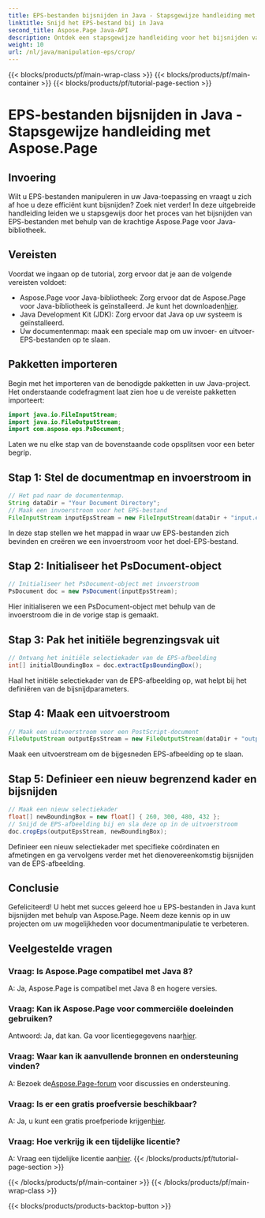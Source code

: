 ```yaml
---
title: EPS-bestanden bijsnijden in Java - Stapsgewijze handleiding met Aspose.Page
linktitle: Snijd het EPS-bestand bij in Java
second_title: Aspose.Page Java-API
description: Ontdek een stapsgewijze handleiding voor het bijsnijden van EPS-bestanden in Java met Aspose.Page. Verbeter moeiteloos uw vaardigheden op het gebied van documentmanipulatie.
weight: 10
url: /nl/java/manipulation-eps/crop/
---
```


{{< blocks/products/pf/main-wrap-class >}}
{{< blocks/products/pf/main-container >}}
{{< blocks/products/pf/tutorial-page-section >}}

# EPS-bestanden bijsnijden in Java - Stapsgewijze handleiding met Aspose.Page

## Invoering
Wilt u EPS-bestanden manipuleren in uw Java-toepassing en vraagt u zich af hoe u deze efficiënt kunt bijsnijden? Zoek niet verder! In deze uitgebreide handleiding leiden we u stapsgewijs door het proces van het bijsnijden van EPS-bestanden met behulp van de krachtige Aspose.Page voor Java-bibliotheek.
## Vereisten
Voordat we ingaan op de tutorial, zorg ervoor dat je aan de volgende vereisten voldoet:
-  Aspose.Page voor Java-bibliotheek: Zorg ervoor dat de Aspose.Page voor Java-bibliotheek is geïnstalleerd. Je kunt het downloaden[hier](https://releases.aspose.com/page/java/).
- Java Development Kit (JDK): Zorg ervoor dat Java op uw systeem is geïnstalleerd.
- Uw documentenmap: maak een speciale map om uw invoer- en uitvoer-EPS-bestanden op te slaan.
## Pakketten importeren
Begin met het importeren van de benodigde pakketten in uw Java-project. Het onderstaande codefragment laat zien hoe u de vereiste pakketten importeert:
```java
import java.io.FileInputStream;
import java.io.FileOutputStream;
import com.aspose.eps.PsDocument;
```
Laten we nu elke stap van de bovenstaande code opsplitsen voor een beter begrip.
## Stap 1: Stel de documentmap en invoerstroom in
```java
// Het pad naar de documentenmap.
String dataDir = "Your Document Directory";
// Maak een invoerstroom voor het EPS-bestand
FileInputStream inputEpsStream = new FileInputStream(dataDir + "input.eps");
```
In deze stap stellen we het mappad in waar uw EPS-bestanden zich bevinden en creëren we een invoerstroom voor het doel-EPS-bestand.
## Stap 2: Initialiseer het PsDocument-object
```java
// Initialiseer het PsDocument-object met invoerstroom
PsDocument doc = new PsDocument(inputEpsStream);
```
Hier initialiseren we een PsDocument-object met behulp van de invoerstroom die in de vorige stap is gemaakt.
## Stap 3: Pak het initiële begrenzingsvak uit
```java
// Ontvang het initiële selectiekader van de EPS-afbeelding
int[] initialBoundingBox = doc.extractEpsBoundingBox();
```
Haal het initiële selectiekader van de EPS-afbeelding op, wat helpt bij het definiëren van de bijsnijdparameters.
## Stap 4: Maak een uitvoerstroom
```java
// Maak een uitvoerstroom voor een PostScript-document
FileOutputStream outputEpsStream = new FileOutputStream(dataDir + "output_crop.eps");
```
Maak een uitvoerstream om de bijgesneden EPS-afbeelding op te slaan.
## Stap 5: Definieer een nieuw begrenzend kader en bijsnijden
```java
// Maak een nieuw selectiekader
float[] newBoundingBox = new float[] { 260, 300, 480, 432 };
// Snijd de EPS-afbeelding bij en sla deze op in de uitvoerstroom
doc.cropEps(outputEpsStream, newBoundingBox);
```
Definieer een nieuw selectiekader met specifieke coördinaten en afmetingen en ga vervolgens verder met het dienovereenkomstig bijsnijden van de EPS-afbeelding.
## Conclusie
Gefeliciteerd! U hebt met succes geleerd hoe u EPS-bestanden in Java kunt bijsnijden met behulp van Aspose.Page. Neem deze kennis op in uw projecten om uw mogelijkheden voor documentmanipulatie te verbeteren.
## Veelgestelde vragen
### Vraag: Is Aspose.Page compatibel met Java 8?
A: Ja, Aspose.Page is compatibel met Java 8 en hogere versies.
### Vraag: Kan ik Aspose.Page voor commerciële doeleinden gebruiken?
 Antwoord: Ja, dat kan. Ga voor licentiegegevens naar[hier](https://purchase.aspose.com/buy).
### Vraag: Waar kan ik aanvullende bronnen en ondersteuning vinden?
 A: Bezoek de[Aspose.Page-forum](https://forum.aspose.com/c/page/39) voor discussies en ondersteuning.
### Vraag: Is er een gratis proefversie beschikbaar?
 A: Ja, u kunt een gratis proefperiode krijgen[hier](https://releases.aspose.com/).
### Vraag: Hoe verkrijg ik een tijdelijke licentie?
 A: Vraag een tijdelijke licentie aan[hier](https://purchase.aspose.com/temporary-license/).
{{< /blocks/products/pf/tutorial-page-section >}}

{{< /blocks/products/pf/main-container >}}
{{< /blocks/products/pf/main-wrap-class >}}

{{< blocks/products/products-backtop-button >}}
